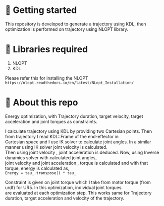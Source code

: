 # &#x1F539; Getting started 

This repository is developed to generate a trajectory using KDL, then optimization is performed on trajectory using NLOPT library.

# &#x1F539; Libraries required

1) NLOPT
2) KDL

Please refer this for installing the NLOPT ``` https://nlopt.readthedocs.io/en/latest/NLopt_Installation/ ```

# &#x1F539; About this repo 

Energy optimization, with Trajectory duration, target velocity, target acceleration and joint torques as constraints.


I calculate trajectory using KDL by providing two Cartesian points. Then from trajectory I read KDL::Frame of the end-effector in <br/> Cartesian space and I use IK solver to calculate joint angles. In a similar manner using IK solver joint velocity is calculated. <br/> Then using joint velocity , joint acceleration is deduced. Now, using Inverse dynamics solver with calculated joint angles,<br/> joint velocity and joint acceleration , torque is calculated and with that torque, energy is calculated as, <br/>
 ``` Energy = tau_.transpose() * tau_ ```

Constraint is given on joint torque which I take from motor torque (from urdf) for UR5. In this optimization, individual joint torques <br/>
are evaluated at each optimization step. This works same for Trajectory duration, target acceleration and velocity of the trajectory.



